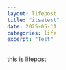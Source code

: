 ```yaml
---
layout: lifepost
title: "itsatest"
date: 2025-05-11
categories: life
excerpt: "Test"
---
```

this is lifepost